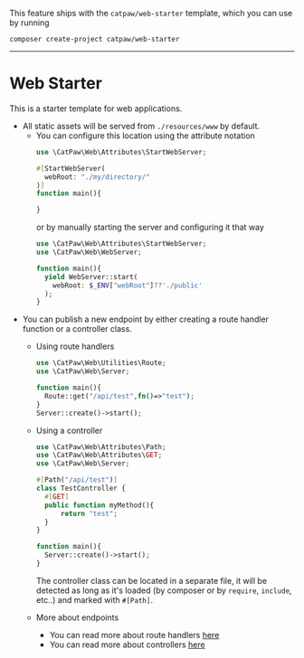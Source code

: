 This feature ships with the `catpaw/web-starter` template, which you can use by running<br/>
```
composer create-project catpaw/web-starter
```
<hr/>

# Web Starter

This is a starter template for web applications.

- All static assets will be served from `./resources/www` by default.
  - You can configure this location using the attribute notation
    ```php
    use \CatPaw\Web\Attributes\StartWebServer;

    #[StartWebServer(
      webRoot: "./my/directory/"
    )]
    function main(){

    }
    ```
    or by manually starting the server and configuring it that way
    ```php
    use \CatPaw\Web\Attributes\StartWebServer;
    use \CatPaw\Web\WebServer;

    function main(){
      yield WebServer::start(
        webRoot: $_ENV["webRoot"]??'./public'
      );
    }
    ```
- You can publish a new endpoint by either creating a route handler function or a controller class.
  - Using route handlers
    ```php
    use \CatPaw\Web\Utilities\Route;
    use \CatPaw\Web\Server;
    
    function main(){
      Route::get("/api/test",fn()=>"test");
    }
    Server::create()->start();
    ```
  - Using a controller
    ```php
    use \CatPaw\Web\Attributes\Path;
    use \CatPaw\Web\Attributes\GET;
    use \CatPaw\Web\Server;

    #[Path("/api/test")]
    class TestController {
      #[GET]
      public function myMethod(){
          return "test";
      }
    }
    
    function main(){
      Server::create()->start();
    }
    ```
    The controller class can be located in a separate file, it will be detected as long as it's loaded (by composer or by `require`, `include`, etc..) and marked with `#[Path]`.

  - More about endpoints
    - You can read more about route handlers [here](./1.WebRouteHandlers.md)
    - You can read more about controllers [here](./14.WebRouteControllers.md)